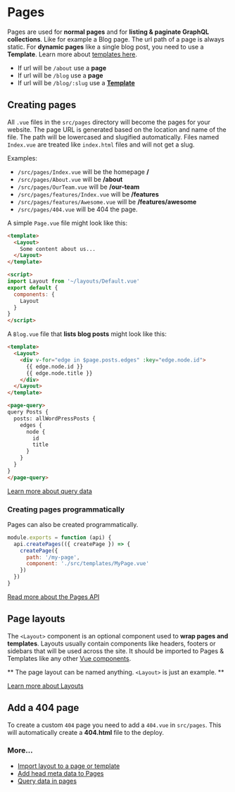 # Pages

Pages are used for **normal pages** and for **listing & paginate GraphQL collections**. Like for example a Blog page. The url path of a page is always static. For **dynamic pages** like a single blog post, you need to use a **Template**. Learn more about [templates here](/docs/templates).

- If url will be `/about` use a **page**
- If url will be `/blog` use a **page**
- If url will be `/blog/:slug` use a **[Template](/docs/templates)**

## Creating pages

All `.vue` files in the `src/pages` directory will become the pages for your
website. The page URL is generated based on the location and name of the file. The path will be lowercased and slugified automatically. Files named `Index.vue` are treated like `index.html` files and will not get a slug.

Examples:

- `/src/pages/Index.vue` will be the homepage **/**
- `/src/pages/About.vue` will be **/about**
- `/src/pages/OurTeam.vue` will be **/our-team**
- `/src/pages/features/Index.vue` will be **/features**
- `/src/pages/features/Awesome.vue` will be **/features/awesome**
- `/src/pages/404.vue` will be 404 the page.


A simple `Page.vue` file might look like this:


```html
<template>
  <Layout>
    Some content about us...
  </Layout>
</template>

<script>
import Layout from '~/layouts/Default.vue'
export default {
  components: {
    Layout
  }
}
</script>
```

A `Blog.vue` file that **lists blog posts** might look like this:

```html
<template>
  <Layout>
    <div v-for="edge in $page.posts.edges" :key="edge.node.id">
      {{ edge.node.id }}
      {{ edge.node.title }}
    </div>    
  </Layout>
</template>

<page-query>
query Posts {
  posts: allWordPressPosts {
    edges {
      node { 
        id
        title
      }
    }
  }
}
</page-query>
```

[Learn more about query data](/docs/querying-data)

### Creating pages programmatically

Pages can also be created programmatically.

```js
module.exports = function (api) {
  api.createPages(({ createPage }) => {
    createPage({
      path: '/my-page',
      component: './src/templates/MyPage.vue'
    })
  })
}
```

[Read more about the Pages API](/docs/pages-api)

## Page layouts

The `<Layout>` component is an optional component used to **wrap pages and templates**. Layouts usually contain components like headers, footers or sidebars that will be used across the site. It should be imported to Pages & Templates like any other [Vue components](/docs/components).

** The page layout can be named anything. `<Layout>` is just an example. **

[Learn more about Layouts](/docs/layouts)



## Add a 404 page
To create a custom `404` page you need to add a `404.vue` in `src/pages`. This will automatically create a **404.html** file to the deploy.


### More...

- [Import layout to a page or template](/docs/layouts#import-layout-to-a-page-or-template)
- [Add head meta data to Pages](/docs/head#add-head-meta-data-to-pages--templates)
- [Query data in pages](/docs/querying-data)
